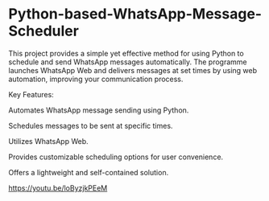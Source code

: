 # Python-based-WhatsApp-Message-Scheduler
This project provides a simple yet effective method for using Python to schedule and send WhatsApp messages automatically. The programme launches WhatsApp Web and delivers messages at set times by using web automation, improving your communication process.

Key Features:

Automates WhatsApp message sending using Python.

Schedules messages to be sent at specific times.

Utilizes WhatsApp Web.

Provides customizable scheduling options for user convenience.

Offers a lightweight and self-contained solution.

https://youtu.be/loByzjkPEeM
